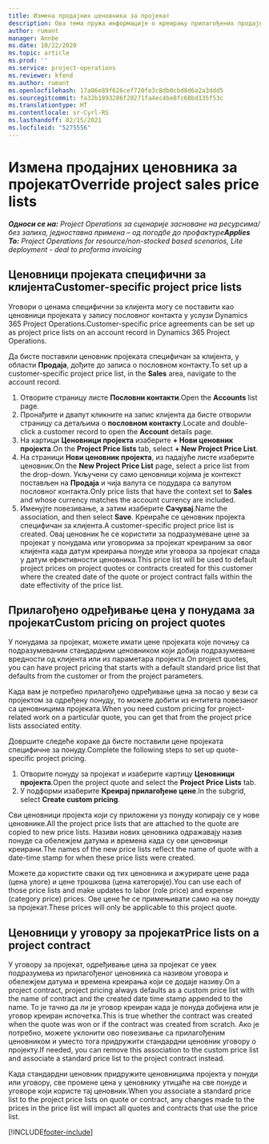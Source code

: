 ```yaml
---
title: Измена продајних ценовника за пројекат
description: Ова тема пружа информације о креирању прилагођених продајних ценовника.
author: rumant
manager: Annbe
ms.date: 10/22/2020
ms.topic: article
ms.prod: ''
ms.service: project-operations
ms.reviewer: kfend
ms.author: rumant
ms.openlocfilehash: 17a86e89f626cef720fe3c8db0cbd8d6a2a3ddd5
ms.sourcegitcommit: fa32b1893286f20271fa4ec4be8fc68bd135f53c
ms.translationtype: HT
ms.contentlocale: sr-Cyrl-RS
ms.lasthandoff: 02/15/2021
ms.locfileid: "5275556"
---
```

# <a name="override-project-sales-price-lists"></a><span data-ttu-id="b98ee-103">Измена продајних ценовника за пројекат</span><span class="sxs-lookup"><span data-stu-id="b98ee-103">Override project sales price lists</span></span>

<span data-ttu-id="b98ee-104">_**Односи се на:** Project Operations за сценарије засноване на ресурсима/без залиха, једноставна примена – од погодбе до профактуре_</span><span class="sxs-lookup"><span data-stu-id="b98ee-104">_**Applies To:** Project Operations for resource/non-stocked based scenarios, Lite deployment - deal to proforma invoicing_</span></span>

## <a name="customer-specific-project-price-lists"></a><span data-ttu-id="b98ee-105">Ценовници пројеката специфични за клијента</span><span class="sxs-lookup"><span data-stu-id="b98ee-105">Customer-specific project price lists</span></span>

<span data-ttu-id="b98ee-106">Уговори о ценама специфични за клијента могу се поставити као ценовници пројеката у запису пословног контакта у услузи Dynamics 365 Project Operations.</span><span class="sxs-lookup"><span data-stu-id="b98ee-106">Customer-specific price agreements can be set up as project price lists on an account record in Dynamics 365 Project Operations.</span></span>

<span data-ttu-id="b98ee-107">Да бисте поставили ценовник пројеката специфичан за клијента, у области **Продаја**, дођите до записа о пословном контакту.</span><span class="sxs-lookup"><span data-stu-id="b98ee-107">To set up a customer-specific project price list, in the **Sales** area, navigate to the account record.</span></span>

1. <span data-ttu-id="b98ee-108">Отворите страницу листе **Пословни контакти**.</span><span class="sxs-lookup"><span data-stu-id="b98ee-108">Open the **Accounts** list page.</span></span>
2. <span data-ttu-id="b98ee-109">Пронађите и двапут кликните на запис клијента да бисте отворили страницу са детаљима о **пословном контакту**.</span><span class="sxs-lookup"><span data-stu-id="b98ee-109">Locate and double-click a customer record to open the **Account** details page.</span></span>
3. <span data-ttu-id="b98ee-110">На картици **Ценовници пројекта** изаберите **+ Нови ценовник пројекта**.</span><span class="sxs-lookup"><span data-stu-id="b98ee-110">On the **Project Price lists** tab, select **+ New Project Price List**.</span></span>
4. <span data-ttu-id="b98ee-111">На страници **Нови ценовник пројекта**, из падајуће листе изаберите ценовник.</span><span class="sxs-lookup"><span data-stu-id="b98ee-111">On the **New Project Price List** page, select a price list from the drop-down.</span></span> <span data-ttu-id="b98ee-112">Укључени су само ценовници којима је контекст постављен на **Продаја** и чија валута се подудара са валутом пословног контакта.</span><span class="sxs-lookup"><span data-stu-id="b98ee-112">Only price lists that have the context set to **Sales** and whose currency matches the account currency are included.</span></span>
5. <span data-ttu-id="b98ee-113">Именујте повезивање, а затим изаберите **Сачувај**.</span><span class="sxs-lookup"><span data-stu-id="b98ee-113">Name the association, and then select **Save**.</span></span> <span data-ttu-id="b98ee-114">Креираће се ценовник пројекта специфичан за клијента.</span><span class="sxs-lookup"><span data-stu-id="b98ee-114">A customer-specific project price list is created.</span></span> <span data-ttu-id="b98ee-115">Овај ценовник ће се користити за подразумеване цене за пројекат у понудама или уговорима за пројекат креираним за овог клијента када датум креирања понуде или уговора за пројекат спада у датум ефективности ценовника.</span><span class="sxs-lookup"><span data-stu-id="b98ee-115">This price list will be used to default project prices on project quotes or contracts created for this customer where the created date of the quote or project contract falls within the date effectivity of the price list.</span></span>

## <a name="custom-pricing-on-project-quotes"></a><span data-ttu-id="b98ee-116">Прилагођено одређивање цена у понудама за пројекат</span><span class="sxs-lookup"><span data-stu-id="b98ee-116">Custom pricing on project quotes</span></span>

<span data-ttu-id="b98ee-117">У понудама за пројекат, можете имати цене пројеката које почињу са подразумеваним стандардним ценовником који добија подразумеване вредности од клијента или из параметара пројекта.</span><span class="sxs-lookup"><span data-stu-id="b98ee-117">On project quotes, you can have project pricing that starts with a default standard price list that defaults from the customer or from the project parameters.</span></span>

<span data-ttu-id="b98ee-118">Када вам је потребно прилагођено одређивање цена за посао у вези са пројектом за одређену понуду, то можете добити из ентитета повезаног са ценовницима пројеката.</span><span class="sxs-lookup"><span data-stu-id="b98ee-118">When you need custom pricing for project-related work on a particular quote, you can get that from the project price lists associated entity.</span></span>

<span data-ttu-id="b98ee-119">Довршите следеће кораке да бисте поставили цене пројеката специфичне за понуду.</span><span class="sxs-lookup"><span data-stu-id="b98ee-119">Complete the following steps to set up quote-specific project pricing.</span></span>

1. <span data-ttu-id="b98ee-120">Отворите понуду за пројекат и изаберите картицу **Ценовници пројекта**.</span><span class="sxs-lookup"><span data-stu-id="b98ee-120">Open the project quote and select the **Project Price Lists** tab.</span></span>
2. <span data-ttu-id="b98ee-121">У подформи изаберите **Креирај прилагођене цене**.</span><span class="sxs-lookup"><span data-stu-id="b98ee-121">In the subgrid, select **Create custom pricing**.</span></span>

<span data-ttu-id="b98ee-122">Сви ценовници пројекта који су приложени уз понуду копирају се у нове ценовнике.</span><span class="sxs-lookup"><span data-stu-id="b98ee-122">All the project price lists that are attached to the quote are copied to new price lists.</span></span> <span data-ttu-id="b98ee-123">Називи нових ценовника одражавају назив понуде са обележјем датума и времена када су ови ценовници креирани.</span><span class="sxs-lookup"><span data-stu-id="b98ee-123">The names of the new price lists reflect the name of quote with a date-time stamp for when these price lists were created.</span></span>

<span data-ttu-id="b98ee-124">Можете да користите сваки од тих ценовника и ажурирате цене рада (цена улоге) и цене трошкова (цена категорије).</span><span class="sxs-lookup"><span data-stu-id="b98ee-124">You can use each of those price lists and make updates to labor (role price) and expense (category price) prices.</span></span> <span data-ttu-id="b98ee-125">Ове цене ће се примењивати само на ову понуду за пројекат.</span><span class="sxs-lookup"><span data-stu-id="b98ee-125">These prices will only be applicable to this project quote.</span></span>

## <a name="price-lists-on-a-project-contract"></a><span data-ttu-id="b98ee-126">Ценовници у уговору за пројекат</span><span class="sxs-lookup"><span data-stu-id="b98ee-126">Price lists on a project contract</span></span>

<span data-ttu-id="b98ee-127">У уговору за пројекат, одређивање цена за пројекат се увек подразумева из прилагођеног ценовника са називом уговора и обележјем датума и времена креирања који се додаје називу.</span><span class="sxs-lookup"><span data-stu-id="b98ee-127">On a project contract, project pricing always defaults as a custom price list with the name of contract and the created date time stamp appended to the name.</span></span> <span data-ttu-id="b98ee-128">То је тачно да ли је уговор креиран када је понуда добијена или је уговор креиран испочетка.</span><span class="sxs-lookup"><span data-stu-id="b98ee-128">This is true whether the contract was created when the quote was won or if the contract was created from scratch.</span></span> <span data-ttu-id="b98ee-129">Ако је потребно, можете уклонити ово повезивање са прилагођеним ценовником и уместо тога придружити стандардни ценовник уговору о пројекту.</span><span class="sxs-lookup"><span data-stu-id="b98ee-129">If needed, you can remove this association to the custom price list and associate a standard price list to the project contract instead.</span></span>

<span data-ttu-id="b98ee-130">Када стандардни ценовник придружите ценовницима пројекта у понуди или уговору, све промене цена у ценовнику утицаће на све понуде и уговоре који користе тај ценовник.</span><span class="sxs-lookup"><span data-stu-id="b98ee-130">When you associate a standard price list to the project price lists on quote or contract, any changes made to the prices in the price list will impact all quotes and contracts that use the price list.</span></span>


[!INCLUDE[footer-include](../includes/footer-banner.md)]
